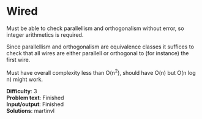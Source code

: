 # Wired
Must be able to check parallellism and orthogonalism without error, so integer arithmetics is required.

Since parallellism and orthogonalism are equivalence classes it suffices to check that all wires are either parallell or orthogonal to (for instance) the first wire.

Must have overall complexity less than O(n<sup>2</sup>), should have O(n) but O(n log n) might work.

__Difficulty__: 3  
__Problem text__: Finished  
__Input/output__: Finished  
__Solutions__: martinvl